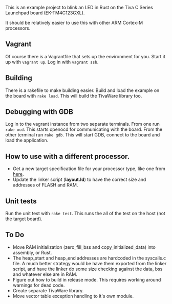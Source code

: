 
This is an example project to blink an LED in Rust on the Tiva C Series Launchpad board (EK-TM4C123GXL).

It should be relatively easier to use this with other ARM Cortex-M processors.

## Vagrant

Of course there is a Vagrantfile that sets up the environment for you. Start it up with `vagrant up`. Log in with `vagrant ssh`.

## Building

There is a rakefile to make building easier. Build and load the example on the board with `rake load`. This will build the TivaWare library too.

## Debugging with GDB

Log in to the vagrant instance from two separate terminals. From one run `rake ocd`. This starts openocd for communicating with the board. From the other terminal run `rake gdb`. This will start GDB, connect to the board and load the application.

## How to use with a different processor.
- Get a new target specification file for your processor type, like one from [here](https://japaric.github.io/copper/details/target.html).
- Update the linker script (**layout.ld**) to have the correct size and addresses of FLASH and RAM.

## Unit tests

Run the unit test with `rake test`. This runs the all of the test on the host (not the target board).

## To Do
- Move RAM initialization (zero_fill_bss and copy_initialized_data) into assembly, or Rust.
- The heap_start and heap_end addresses are hardcoded in the syscalls.c file. A much better strategy would be have them exported from the linker script, and have the linker do some size checking against the data, bss and whatever else are in RAM.
- Figure out how to build in release mode. This requires working around warnings for dead code.
- Create separate TivaWare library.
- Move vector table exception handling to it's own module.